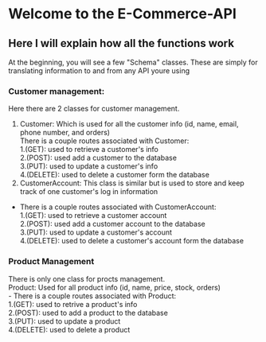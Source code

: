 # Welcome to the E-Commerce-API   
## Here I will explain how all the functions work  
At the beginning, you will see a few "Schema" classes. These are simply for translating information to and from any API youre using  

### Customer management:  
Here there are 2 classes for customer management.  
1. Customer: Which is used for all the customer info (id, name, email, phone number, and orders)  
   There is a couple routes associated with Customer:  
   1.(GET): used to retrieve a customer's info  
   2.(POST): used add a customer to the database  
   3.(PUT): used to update a customer's info  
   4.(DELETE): used to delete a customer form the database  
2. CustomerAccount: This class is similar but is used to store and keep track of one customer's log in information  
  - There is a couple routes associated with CustomerAccount:  
   1.(GET): used to retrieve a customer account  
   2.(POST): used add a customer account to the database  
   3.(PUT): used to update a customer's account  
   4.(DELETE): used to delete a customer's account form the database  

   ### Product Management  
   There is only one class for procts management.  
   Product: Used for all product info (id, name, price, stock, orders)  
      - There is a couple routes associated with Product:  
        1.(GET): used to retrive a product's info  
        2.(POST): used to add a product to the database  
        3.(PUT): used to update a product  
        4.(DELETE): used to delete a product  
 
  ### 
  
   

